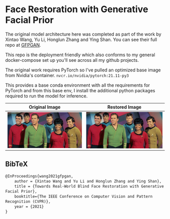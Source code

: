 # Face Restoration with Generative Facial Prior

The original model architecture here was completed as part of the work by Xintao Wang, Yu Li, Honglun Zhang and Ying Shan. You can see their full repo at [GFPGAN](https://github.com/TencentARC/GFPGAN).

This repo is the deployment friendly which also conforms to my general docker-compose set up you'll see across all my github projects. 

The original work requires PyTorch so I've pulled an optimized base image from Nvidia's container. 
`nvcr.io/nvidia/pytorch:21.11-py3`

This provides a base conda environment with all the requirements for PyTorch and from this base env, I install the additional python packages required to run the model for inference. 

Original Image | Restored Image 
:-------------------------:|:-------------------------:
<img src="inputs/TOS-crew.jpg" alt="drawing" width="800"/> | <img src="restored-TOS-crew.jpg" alt="drawing" width="800"/>

## BibTeX

    @InProceedings{wang2021gfpgan,
        author = {Xintao Wang and Yu Li and Honglun Zhang and Ying Shan},
        title = {Towards Real-World Blind Face Restoration with Generative Facial Prior},
        booktitle={The IEEE Conference on Computer Vision and Pattern Recognition (CVPR)},
        year = {2021}
    }